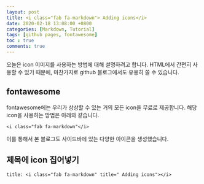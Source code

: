 ```yaml
---
layout: post
title: <i class="fab fa-markdown"> Adding icons</i>
date: 2020-02-18 13:08:00 +0800
categories: [Markdown, Tutorial]
tags: [github pages, fontawesome]
toc : true
comments: true
---
```


오늘은 icon 이미지를 사용하는 방법에 대해 설명하려고 합니다.
HTML에서 간편히 사용할 수 있기 때문에, 마찬가지로 github 블로그에서도 유용히 쓸 수 있습니다.

## fontawesome
fontawesome에는 우리가 상상할 수 있는 거의 모든 icon을 무료로 제공합니다.
해당 icon을 사용하는 방법은 아래와 같습니다.
```
<i class="fab fa-markdown"</i>
```

이를 통해서 본 블로그도 사이드바에 있는 다양한 아이콘을 생성했습니다.


## 제목에 icon 집어넣기
```
title: <i class="fab fa-markdown" title=" Adding icons"></i>
```
